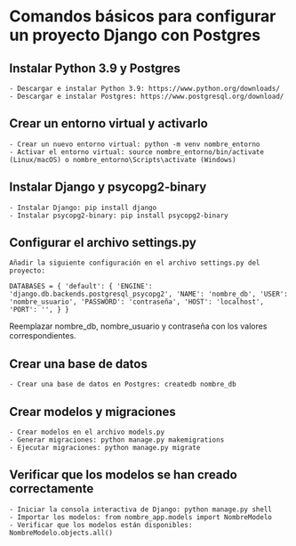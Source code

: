 # Comandos básicos para configurar un proyecto Django con Postgres
## Instalar Python 3.9 y Postgres
    - Descargar e instalar Python 3.9: https://www.python.org/downloads/
    - Descargar e instalar Postgres: https://www.postgresql.org/download/

## Crear un entorno virtual y activarlo
    - Crear un nuevo entorno virtual: python -m venv nombre_entorno
    - Activar el entorno virtual: source nombre_entorno/bin/activate (Linux/macOS) o nombre_entorno\Scripts\activate (Windows)

## Instalar Django y psycopg2-binary
    - Instalar Django: pip install django
    - Instalar psycopg2-binary: pip install psycopg2-binary
## Configurar el archivo settings.py
    Añadir la siguiente configuración en el archivo settings.py del proyecto:

`DATABASES = {
    'default': {
        'ENGINE': 'django.db.backends.postgresql_psycopg2',
        'NAME': 'nombre_db',
        'USER': 'nombre_usuario',
        'PASSWORD': 'contraseña',
        'HOST': 'localhost',
        'PORT': '',
    }
}`

Reemplazar nombre_db, nombre_usuario y contraseña con los valores correspondientes.

## Crear una base de datos
    - Crear una base de datos en Postgres: createdb nombre_db

## Crear modelos y migraciones
    - Crear modelos en el archivo models.py
    - Generar migraciones: python manage.py makemigrations
    - Ejecutar migraciones: python manage.py migrate

## Verificar que los modelos se han creado correctamente
    - Iniciar la consola interactiva de Django: python manage.py shell
    - Importar los modelos: from nombre_app.models import NombreModelo
    - Verificar que los modelos están disponibles: NombreModelo.objects.all()